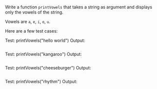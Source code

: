Write a function `printVowels` that takes a string as argument and displays only the vowels of the string.

Vowels are `a`, `e`, `i`, `o`, `u`.


Here are a few test cases:

Test:   printVowels("hello world")
Output:
```eoo
```

Test:   printVowels("kangaroo")
Output:
```aaoo
```

Test:   printVowels("cheeseburger")
Output:
```eeeue
```

Test:   printVowels("rhythm")
Output:
```
```
